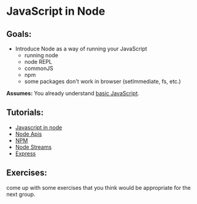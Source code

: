 # JavaScript in Node

## Goals: 
- Introduce Node as a way of running your JavaScript
	- running node
	- node REPL
	- commonJS
	- npm
	- some packages don't work in browser (setImmediate, fs, etc.)

**Assumes:** You already understand [basic JavaScript](new-to-js.md).

## Tutorials:

- [Javascript in node](https://github.com/sethvincent/javascripting)
- [Node Apis](https://www.github.com/workshopper/learnyounode)
- [NPM](https://github.com/npm/how-to-npm)
- [Node Streams](https://www.github.com/substack/stream-adventure)
- [Express](https://github.com/azat-co/expressworks)

## Exercises:

come up with some exercises that you think would be appropriate for the next group.
